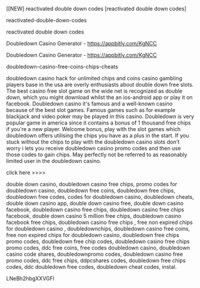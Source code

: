 [[NEW] reactivated double down codes [reactivated double down codes]

reactivated-double-down-codes

reactivated double down codes

Doubledown Casino Generator - https://appbitly.com/KgNCC

Doubledown Casino Generator - https://appbitly.com/KgNCC

doubledown-casino-free-coins-chips-cheats

doubledown casino hack for unlimited chips and coins casino gambling players base in the usa are overly enthusiasts about double down free slots. The best casino free slot game on the wide net is recognized as double down, which you might download whilst the an ios-android app or play it on facebook. Doubledown casino it's famous and a well-known casino because of the best slot games. Famous games such as for example blackjack and video poker may be played in this casino. Doubledown is very popular game in america since it contains a bonus of 1 thousand free chips if you're a new player. Welcome bonus, play with the slot games which doubledown offers utilising the chips you have as a plus in the start. If you stuck without the chips to play with the doubledown casino slots don't worry i lets you receive doubledown casino promo codes and then use those codes to gain chips. May perfectly not be referred to as reasonably limited user in the doubledown casino.

click here >>>>

double down casino, doubledown casino free chips, promo codes for doubledown casino, doubledown free coins, doubledown free chips, doubledown free codes, codes for doubledown casino, doubledown cheats, double down casino app, double down casino free, double down casino facebook, doubledown casino free chips, doubledown casino free chips facebook, double down casino 5 million free chips, doubledown casino facebook free chips, doubledown casino free chips , free non expired chips for doubledown casino , doubledownchips, doubledown casino free coins, free non expired chips for doubledown casino, doubledown free chips promo codes, doubledown free chip codes, doubledown casino free chips promo codes, ddc free coins, free codes doubledown casino, doubledown casino code shares, doubledownpromo codes, doubledown casino free promo codes, ddc free chips, ddpcshares codes, doubledown free chips codes, ddc doubledown free codes, doubledown cheat codes, instal.

LNeBh2hbgXXVGFl

